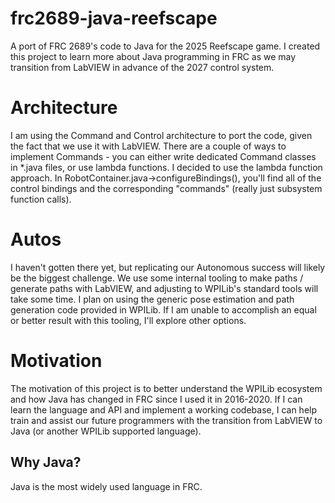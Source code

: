 # frc2689-java-reefscape
A port of FRC 2689's code to Java for the 2025 Reefscape game. I created this project to learn more about Java programming in FRC as we may transition from LabVIEW in advance of the 2027 control system. 

# Architecture
I am using the Command and Control architecture to port the code, given the fact that we use it with LabVIEW.
There are a couple of ways to implement Commands - you can either write dedicated Command classes in *.java files, or use lambda functions.
I decided to use the lambda function approach. In RobotContainer.java->configureBindings(), you'll find all of the control bindings and the corresponding "commands" (really just subsystem function calls).

# Autos
I haven't gotten there yet, but replicating our Autonomous success will likely be the biggest challenge. We use some internal tooling to make paths / generate paths with LabVIEW, and adjusting to WPILib's standard tools will take some time.
I plan on using the generic pose estimation and path generation code provided in WPILib. If I am unable to accomplish an equal or better result with this tooling, I'll explore other options.

# Motivation
The motivation of this project is to better understand the WPILib ecosystem and how Java has changed in FRC since I used it in 2016-2020. If I can learn the language and API and implement a working codebase, I can help train and assist our future programmers with the transition from LabVIEW to Java (or another WPILib supported language).

## Why Java?
Java is the most widely used language in FRC.
